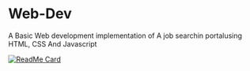 # Web-Dev

A Basic Web development implementation of A job searchin portalusing HTML, CSS And Javascript

[![ReadMe Card](https://github-readme-stats.vercel.app/api/pin/?username=Lunaticsatoshi&repo=Web-Dev)](https://github.com/Lunaticsatoshi/Web-Dev)
